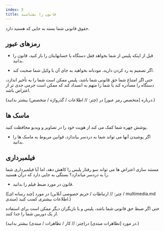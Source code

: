 ```yaml
---
index: 3
title: قانون را بشناسید
---
```

حقوق قانونی شما بسته به جایی که هستید دارد.

## رمزهای عبور

*   قبل از اینکه پلیس از شما بخواهد قفل دستگاه یا حسابهایتان را باز کنید، قانون را بدانید.

*   اگر تصمیم به رد کردن دارید، مودبانه بخواهید به جای آن با وکیل شما صحبت کند.

حتی اگر امتناع شما حق قانونی شما باشد، پلیس ممکن است شما را به تأخیر اندازد، دستگاه را مصادره کند یا شما را متهم به انسداد کند که ممکن است جرمی جدی تر از اعتراض باشد.

(درباره [متخصص رمز عبور] در (چتر: // اطلاعات / گذرواژه / متخصص) بیشتر بدانید.)

## ماسک ها

پوشش چهره شما کمک می کند از هویت خود را در تصاویر و ویدیو محافظت کنید.

*   اگر پوشیدن آنها می تواند شما به دردسر بیاندازد، قوانین مربوط به ماسک ها را بدانید.

## فیلمبرداری

مستند سازی اعتراض ها می تواند سو رفتار پلیس را کاهش دهد، اما آیا فیلمبرداری شما را به دردسر میاندازد؟ بستگی به جایی دارد که درآن هستید.

*   قانون در مورد ضبط فیلم را بدانید.

(در مورد [چند رسانه ای] (چتر: // ارتباطات / حریم خصوصی آنلاین / multimedia.md مبتدی) اطلاعات بیشتری کسب کنید.)

حتی اگر ضبط حق قانونی شما باشد، پلیس و یا بازیگران دیگر ممکن است برای استفاده از یک دوربین شما را جدا کنند.

(در مورد [تظاهرات  مبتدی] در(چتر: // کار / تظاهرات / مبتدی) بیشتر بدانید.)